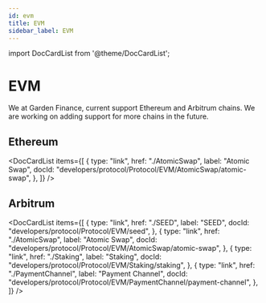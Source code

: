 ```yaml
---
id: evm
title: EVM
sidebar_label: EVM
---
```


import DocCardList from '@theme/DocCardList';

# EVM

We at Garden Finance, current support Ethereum and Arbitrum chains. We are working on adding support for more chains in the future.

## Ethereum

<DocCardList
items={[
{
type: "link",
href: "./AtomicSwap",
label: "Atomic Swap",
docId: "developers/protocol/Protocol/EVM/AtomicSwap/atomic-swap",
},
]}
/>

## Arbitrum

<DocCardList
items={[
{
type: "link",
href: "./SEED",
label: "SEED",
docId: "developers/protocol/Protocol/EVM/seed",
},
{
type: "link",
href: "./AtomicSwap",
label: "Atomic Swap",
docId: "developers/protocol/Protocol/EVM/AtomicSwap/atomic-swap",
},
{
type: "link",
href: "./Staking",
label: "Staking",
docId: "developers/protocol/Protocol/EVM/Staking/staking",
},
{
type: "link",
href: "./PaymentChannel",
label: "Payment Channel",
docId: "developers/protocol/Protocol/EVM/PaymentChannel/payment-channel",
},
]}
/>
